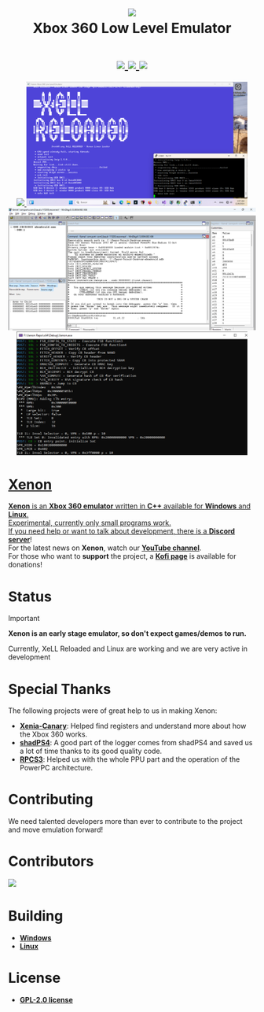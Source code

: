 <!-- Copyright 2025 Xenon Emulator Project -->

<h1 align="center">
  <br>
  <a href="https://discord.gg/TDvbdXRRQ6"><img src="https://github.com/xenon-emu/Xenon/blob/main/Xenon/images/Xenon.png" width="240"></a>
  <br>
  <b>Xbox 360 Low Level Emulator</b>
  <br>
</h1>

<h1 align="center">
 <a href="https://discord.gg/TDvbdXRRQ6">
        <img src="https://img.shields.io/discord/1289565618957193217?color=5865F2&label=Xenon Discord&logo=Discord&logoColor=white" width="220">
 <a href="https://github.com/xenon-emu/Xenon/actions/workflows/build.yml">
        <img src="https://github.com/xenon-emu/Xenon/actions/workflows/build.yml/badge.svg" width="140">
 <a href="https://github.com/xenon-emu/Xenon/stargazers">
        <img src="https://img.shields.io/github/stars/xenon-emu/Xenon" width="110">
</h1>

<p align="center">
  <a href="https://discord.gg/TDvbdXRRQ6">
  <img src="https://github.com/xenon-emu/Xenon/blob/main/Deps/Screenshots/Linux.png" width="420">
  <img src="https://github.com/xenon-emu/Xenon/blob/main/Deps/Screenshots/Xell_Reloaded.png" width="450">
  <img src="https://github.com/xenon-emu/Xenon/blob/main/Deps/Screenshots/WinDBG.png" width="510">
  <img src="https://github.com/xenon-emu/Xenon/blob/main/Deps/Screenshots/1BL_Boot.png" width="470">
</p>

# Xenon

**Xenon** is an **Xbox 360 emulator** written in **C++** available for **Windows** and **Linux**.\
Experimental, currently only small programs work.\
If you need help or want to talk about development, there is a [**Discord server**](https://discord.gg/TDvbdXRRQ6)!\
For the latest news on **Xenon**, watch our [**YouTube channel**](https://www.youtube.com/@Xenon.emulator).\
For those who want to **support** the project, a [**Kofi page**](https://ko-fi.com/bitsh1ft3r) is available for donations!

# Status

> [!IMPORTANT]
> **Xenon is an early stage emulator, so don't expect games/demos to run.**

Currently, XeLL Reloaded and Linux are working and we are very active in development

# Special Thanks

The following projects were of great help to us in making Xenon:

- [**Xenia-Canary**](https://github.com/xenia-canary/xenia-canary): Helped find registers and understand more about how the Xbox 360 works.
- [**shadPS4**](https://github.com/shadps4-emu/shadPS4): A good part of the logger comes from shadPS4 and saved us a lot of time thanks to its good quality code.
- [**RPCS3**](https://github.com/RPCS3/rpcs3): Helped us with the whole PPU part and the operation of the PowerPC architecture.

# Contributing
We need talented developers more than ever to contribute to the project and move emulation forward!

# Contributors
<a href="https://github.com/xenon-emu/Xenon/graphs/contributors">
  <img src="https://contrib.rocks/image?repo=xenon-emu/Xenon&max=15">
</a>

# Building
- [**Windows**](https://github.com/xenon-emu/Xenon/blob/main/Deps/Building/building-windows.md)
- [**Linux**](https://github.com/xenon-emu/Xenon/blob/main/Deps/Building/building-linux.md)

# License
- [**GPL-2.0 license**](https://github.com/xenon-emu/Xenon/blob/main/LICENSE)
